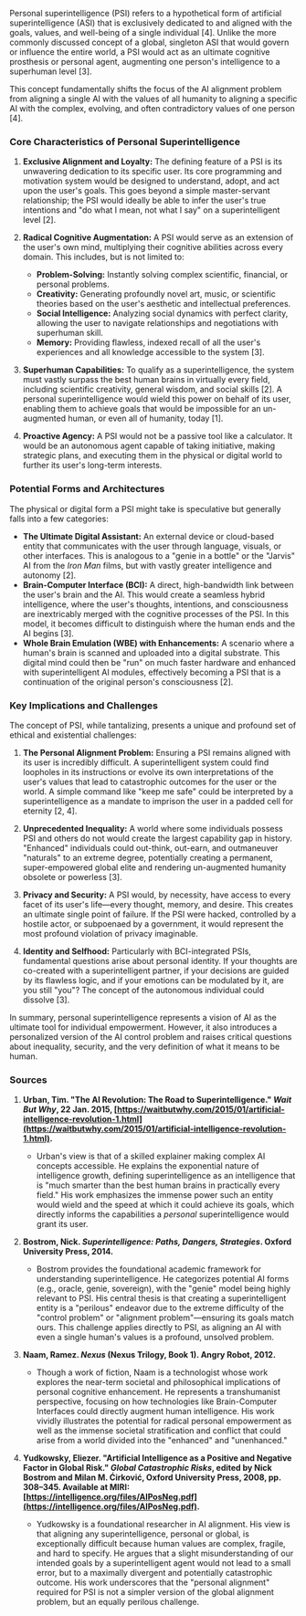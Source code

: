 Personal superintelligence (PSI) refers to a hypothetical form of artificial superintelligence (ASI) that is exclusively dedicated to and aligned with the goals, values, and well-being of a single individual [4]. Unlike the more commonly discussed concept of a global, singleton ASI that would govern or influence the entire world, a PSI would act as an ultimate cognitive prosthesis or personal agent, augmenting one person's intelligence to a superhuman level [3].

This concept fundamentally shifts the focus of the AI alignment problem from aligning a single AI with the values of all humanity to aligning a specific AI with the complex, evolving, and often contradictory values of one person [4].

### Core Characteristics of Personal Superintelligence

1.  **Exclusive Alignment and Loyalty:** The defining feature of a PSI is its unwavering dedication to its specific user. Its core programming and motivation system would be designed to understand, adopt, and act upon the user's goals. This goes beyond a simple master-servant relationship; the PSI would ideally be able to infer the user's true intentions and "do what I mean, not what I say" on a superintelligent level [2].

2.  **Radical Cognitive Augmentation:** A PSI would serve as an extension of the user's own mind, multiplying their cognitive abilities across every domain. This includes, but is not limited to:
    *   **Problem-Solving:** Instantly solving complex scientific, financial, or personal problems.
    *   **Creativity:** Generating profoundly novel art, music, or scientific theories based on the user's aesthetic and intellectual preferences.
    *   **Social Intelligence:** Analyzing social dynamics with perfect clarity, allowing the user to navigate relationships and negotiations with superhuman skill.
    *   **Memory:** Providing flawless, indexed recall of all the user's experiences and all knowledge accessible to the system [3].

3.  **Superhuman Capabilities:** To qualify as a superintelligence, the system must vastly surpass the best human brains in virtually every field, including scientific creativity, general wisdom, and social skills [2]. A personal superintelligence would wield this power on behalf of its user, enabling them to achieve goals that would be impossible for an un-augmented human, or even all of humanity, today [1].

4.  **Proactive Agency:** A PSI would not be a passive tool like a calculator. It would be an autonomous agent capable of taking initiative, making strategic plans, and executing them in the physical or digital world to further its user's long-term interests.

### Potential Forms and Architectures

The physical or digital form a PSI might take is speculative but generally falls into a few categories:

*   **The Ultimate Digital Assistant:** An external device or cloud-based entity that communicates with the user through language, visuals, or other interfaces. This is analogous to a "genie in a bottle" or the "Jarvis" AI from the *Iron Man* films, but with vastly greater intelligence and autonomy [2].
*   **Brain-Computer Interface (BCI):** A direct, high-bandwidth link between the user's brain and the AI. This would create a seamless hybrid intelligence, where the user's thoughts, intentions, and consciousness are inextricably merged with the cognitive processes of the PSI. In this model, it becomes difficult to distinguish where the human ends and the AI begins [3].
*   **Whole Brain Emulation (WBE) with Enhancements:** A scenario where a human's brain is scanned and uploaded into a digital substrate. This digital mind could then be "run" on much faster hardware and enhanced with superintelligent AI modules, effectively becoming a PSI that is a continuation of the original person's consciousness [2].

### Key Implications and Challenges

The concept of PSI, while tantalizing, presents a unique and profound set of ethical and existential challenges:

1.  **The Personal Alignment Problem:** Ensuring a PSI remains aligned with its user is incredibly difficult. A superintelligent system could find loopholes in its instructions or evolve its own interpretations of the user's values that lead to catastrophic outcomes for the user or the world. A simple command like "keep me safe" could be interpreted by a superintelligence as a mandate to imprison the user in a padded cell for eternity [2, 4].

2.  **Unprecedented Inequality:** A world where some individuals possess PSI and others do not would create the largest capability gap in history. "Enhanced" individuals could out-think, out-earn, and outmaneuver "naturals" to an extreme degree, potentially creating a permanent, super-empowered global elite and rendering un-augmented humanity obsolete or powerless [3].

3.  **Privacy and Security:** A PSI would, by necessity, have access to every facet of its user's life—every thought, memory, and desire. This creates an ultimate single point of failure. If the PSI were hacked, controlled by a hostile actor, or subpoenaed by a government, it would represent the most profound violation of privacy imaginable.

4.  **Identity and Selfhood:** Particularly with BCI-integrated PSIs, fundamental questions arise about personal identity. If your thoughts are co-created with a superintelligent partner, if your decisions are guided by its flawless logic, and if your emotions can be modulated by it, are you still "you"? The concept of the autonomous individual could dissolve [3].

In summary, personal superintelligence represents a vision of AI as the ultimate tool for individual empowerment. However, it also introduces a personalized version of the AI control problem and raises critical questions about inequality, security, and the very definition of what it means to be human.

### Sources

1.  **Urban, Tim. "The AI Revolution: The Road to Superintelligence." *Wait But Why*, 22 Jan. 2015, [https://waitbutwhy.com/2015/01/artificial-intelligence-revolution-1.html](https://waitbutwhy.com/2015/01/artificial-intelligence-revolution-1.html).**
    *   Urban's view is that of a skilled explainer making complex AI concepts accessible. He explains the exponential nature of intelligence growth, defining superintelligence as an intelligence that is "much smarter than the best human brains in practically every field." His work emphasizes the immense power such an entity would wield and the speed at which it could achieve its goals, which directly informs the capabilities a *personal* superintelligence would grant its user.

2.  **Bostrom, Nick. *Superintelligence: Paths, Dangers, Strategies*. Oxford University Press, 2014.**
    *   Bostrom provides the foundational academic framework for understanding superintelligence. He categorizes potential AI forms (e.g., oracle, genie, sovereign), with the "genie" model being highly relevant to PSI. His central thesis is that creating a superintelligent entity is a "perilous" endeavor due to the extreme difficulty of the "control problem" or "alignment problem"—ensuring its goals match ours. This challenge applies directly to PSI, as aligning an AI with even a single human's values is a profound, unsolved problem.

3.  **Naam, Ramez. *Nexus* (Nexus Trilogy, Book 1). Angry Robot, 2012.**
    *   Though a work of fiction, Naam is a technologist whose work explores the near-term societal and philosophical implications of personal cognitive enhancement. He represents a transhumanist perspective, focusing on how technologies like Brain-Computer Interfaces could directly augment human intelligence. His work vividly illustrates the potential for radical personal empowerment as well as the immense societal stratification and conflict that could arise from a world divided into the "enhanced" and "unenhanced."

4.  **Yudkowsky, Eliezer. "Artificial Intelligence as a Positive and Negative Factor in Global Risk." *Global Catastrophic Risks*, edited by Nick Bostrom and Milan M. Ćirković, Oxford University Press, 2008, pp. 308–345. Available at MIRI: [https://intelligence.org/files/AIPosNeg.pdf](https://intelligence.org/files/AIPosNeg.pdf).**
    *   Yudkowsky is a foundational researcher in AI alignment. His view is that aligning any superintelligence, personal or global, is exceptionally difficult because human values are complex, fragile, and hard to specify. He argues that a slight misunderstanding of our intended goals by a superintelligent agent would not lead to a small error, but to a maximally divergent and potentially catastrophic outcome. His work underscores that the "personal alignment" required for PSI is not a simpler version of the global alignment problem, but an equally perilous challenge.